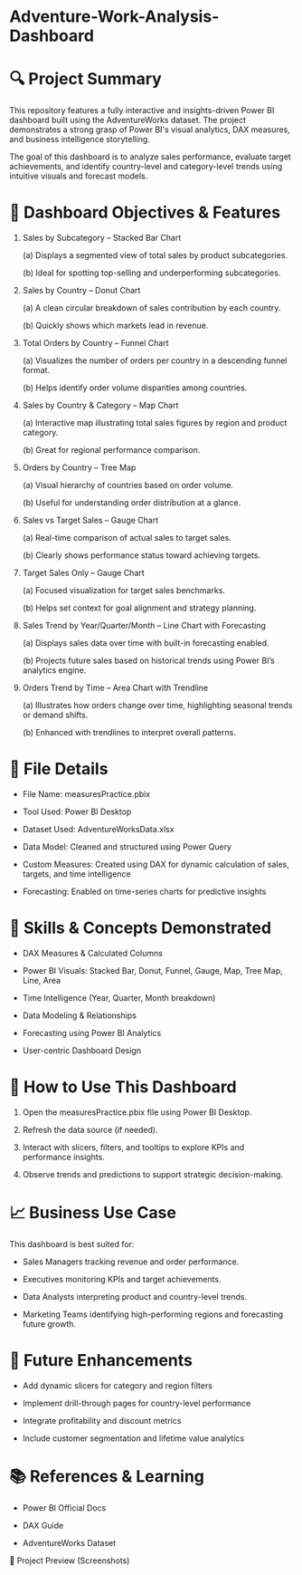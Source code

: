 # Adventure-Work-Analysis-Dashboard
# 🔍 Project Summary
This repository features a fully interactive and insights-driven Power BI dashboard built using the AdventureWorks dataset. The project demonstrates a strong grasp of Power BI's visual analytics, DAX measures, and business intelligence storytelling.

The goal of this dashboard is to analyze sales performance, evaluate target achievements, and identify country-level and category-level trends using intuitive visuals and forecast models.

# 📌 Dashboard Objectives & Features
1. Sales by Subcategory – Stacked Bar Chart
   
     (a) Displays a segmented view of total sales by product subcategories.
 
     (b) Ideal for spotting top-selling and underperforming subcategories.

2. Sales by Country – Donut Chart

     (a) A clean circular breakdown of sales contribution by each country.

     (b) Quickly shows which markets lead in revenue.

3. Total Orders by Country – Funnel Chart

     (a) Visualizes the number of orders per country in a descending funnel format.

     (b) Helps identify order volume disparities among countries.

4. Sales by Country & Category – Map Chart

      (a) Interactive map illustrating total sales figures by region and product category.

      (b) Great for regional performance comparison.

5. Orders by Country – Tree Map

      (a) Visual hierarchy of countries based on order volume.

      (b) Useful for understanding order distribution at a glance.

6. Sales vs Target Sales – Gauge Chart

      (a) Real-time comparison of actual sales to target sales.

      (b) Clearly shows performance status toward achieving targets.

7. Target Sales Only – Gauge Chart

      (a) Focused visualization for target sales benchmarks.

      (b) Helps set context for goal alignment and strategy planning.

8. Sales Trend by Year/Quarter/Month – Line Chart with Forecasting

      (a) Displays sales data over time with built-in forecasting enabled.

      (b) Projects future sales based on historical trends using Power BI’s analytics engine.

10. Orders Trend by Time – Area Chart with Trendline

      (a) Illustrates how orders change over time, highlighting seasonal trends or demand shifts.

       (b) Enhanced with trendlines to interpret overall patterns.

# 📁 File Details
* File Name: measuresPractice.pbix

* Tool Used: Power BI Desktop

* Dataset Used: AdventureWorksData.xlsx

* Data Model: Cleaned and structured using Power Query

* Custom Measures: Created using DAX for dynamic calculation of sales, targets, and time intelligence

* Forecasting: Enabled on time-series charts for predictive insights

# 🧠 Skills & Concepts Demonstrated
* DAX Measures & Calculated Columns

* Power BI Visuals: Stacked Bar, Donut, Funnel, Gauge, Map, Tree Map, Line, Area

* Time Intelligence (Year, Quarter, Month breakdown)

* Data Modeling & Relationships

* Forecasting using Power BI Analytics

* User-centric Dashboard Design

# 🚀 How to Use This Dashboard
1. Open the measuresPractice.pbix file using Power BI Desktop.

2. Refresh the data source (if needed).

3. Interact with slicers, filters, and tooltips to explore KPIs and performance insights.

4. Observe trends and predictions to support strategic decision-making.

# 📈 Business Use Case
This dashboard is best suited for:

* Sales Managers tracking revenue and order performance.

* Executives monitoring KPIs and target achievements.

* Data Analysts interpreting product and country-level trends.

* Marketing Teams identifying high-performing regions and forecasting future growth.

# 📌 Future Enhancements
* Add dynamic slicers for category and region filters

* Implement drill-through pages for country-level performance

* Integrate profitability and discount metrics

* Include customer segmentation and lifetime value analytics

# 📚 References & Learning
* Power BI Official Docs

* DAX Guide

* AdventureWorks Dataset 

📎 Project Preview (Screenshots)
